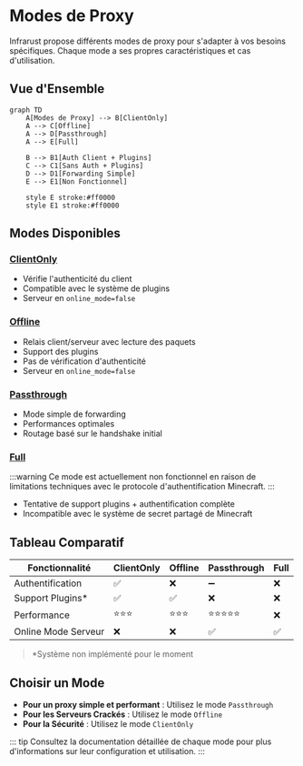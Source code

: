 # Modes de Proxy

Infrarust propose différents modes de proxy pour s'adapter à vos besoins spécifiques. Chaque mode a ses propres caractéristiques et cas d'utilisation.

## Vue d'Ensemble

```mermaid
graph TD
    A[Modes de Proxy] --> B[ClientOnly]
    A --> C[Offline]
    A --> D[Passthrough]
    A --> E[Full]
    
    B --> B1[Auth Client + Plugins]
    C --> C1[Sans Auth + Plugins]
    D --> D1[Forwarding Simple]
    E --> E1[Non Fonctionnel]

    style E stroke:#ff0000
    style E1 stroke:#ff0000
```

## Modes Disponibles

### [ClientOnly](./client-only.md)

- Vérifie l'authenticité du client
- Compatible avec le système de plugins
- Serveur en `online_mode=false`

### [Offline](./offline.md)

- Relais client/serveur avec lecture des paquets
- Support des plugins
- Pas de vérification d'authenticité
- Serveur en `online_mode=false`

### [Passthrough](./passthrough.md)

- Mode simple de forwarding
- Performances optimales
- Routage basé sur le handshake initial

### [Full](./full.md)

:::warning
Ce mode est actuellement non fonctionnel en raison de limitations techniques avec le protocole d'authentification Minecraft.
:::

- Tentative de support plugins + authentification complète
- Incompatible avec le système de secret partagé de Minecraft

## Tableau Comparatif

| Fonctionnalité      | ClientOnly | Offline | Passthrough | Full |
|---------------------|------------|---------|-------------|------|
| Authentification    | ✅         | ❌      | ➖          | ❌   |
| Support Plugins*     | ✅         | ✅      | ❌          | ❌   |
| Performance         | ⭐⭐⭐     | ⭐⭐⭐   | ⭐⭐⭐⭐⭐   | ❌   |
| Online Mode Serveur | ❌         | ❌      | ✅          | ✅   |

>*Système non implémenté pour le moment

## Choisir un Mode

- **Pour un proxy simple et performant** : Utilisez le mode `Passthrough`
- **Pour les Serveurs Crackés** : Utilisez le mode `Offline`
- **Pour la Sécurité** : Utilisez le mode `ClientOnly`

::: tip
Consultez la documentation détaillée de chaque mode pour plus d'informations sur leur configuration et utilisation.
:::
